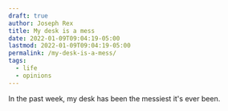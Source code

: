```yaml
---
draft: true
author: Joseph Rex
title: My desk is a mess
date: 2022-01-09T09:04:19-05:00
lastmod: 2022-01-09T09:04:19-05:00
permalink: /my-desk-is-a-mess/
tags:
  - life
  - opinions
---
```


In the past week, my desk has been the messiest it's ever been.
<!--more-->
